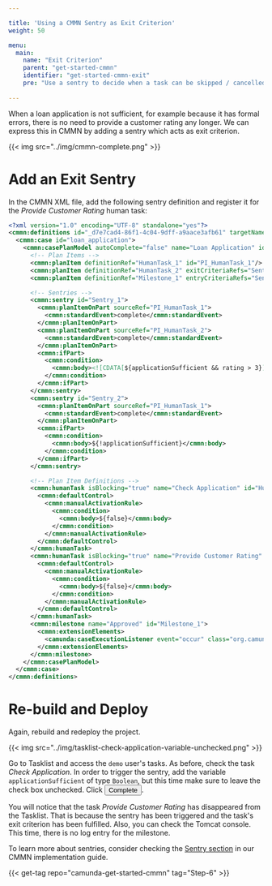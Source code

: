 ```yaml
---

title: 'Using a CMMN Sentry as Exit Criterion'
weight: 50

menu:
  main:
    name: "Exit Criterion"
    parent: "get-started-cmmn"
    identifier: "get-started-cmmn-exit"
    pre: "Use a sentry to decide when a task can be skipped / cancelled."
    
---
```


When a loan application is not sufficient, for example because it has formal errors, there is no need to provide a customer rating any longer. We can express this in CMMN by adding a sentry which acts as exit criterion.

{{< img src="../img/cmmn-complete.png" >}}


# Add an Exit Sentry

In the CMMN XML file, add the following sentry definition and register it for the *Provide Customer Rating* human task:

```xml
<?xml version="1.0" encoding="UTF-8" standalone="yes"?>
<cmmn:definitions id="_d7e7cad4-86f1-4c04-9dff-a9aace3afb61" targetNamespace="http://cmmn.org" xmlns:cmmn="http://www.omg.org/spec/CMMN/20131201/MODEL" xmlns:xsi="http://www.w3.org/2001/XMLSchema-instance" xmlns:camunda="http://camunda.org/schema/1.0/cmmn">
  <cmmn:case id="loan_application">
    <cmmn:casePlanModel autoComplete="false" name="Loan Application" id="CasePlanModel">
      <!-- Plan Items -->
      <cmmn:planItem definitionRef="HumanTask_1" id="PI_HumanTask_1"/>
      <cmmn:planItem definitionRef="HumanTask_2" exitCriteriaRefs="Sentry_2" id="PI_HumanTask_2"/>
      <cmmn:planItem definitionRef="Milestone_1" entryCriteriaRefs="Sentry_1" id="PI_Milestone_1"/>

      <!-- Sentries -->
      <cmmn:sentry id="Sentry_1">
        <cmmn:planItemOnPart sourceRef="PI_HumanTask_1">
          <cmmn:standardEvent>complete</cmmn:standardEvent>
        </cmmn:planItemOnPart>
        <cmmn:planItemOnPart sourceRef="PI_HumanTask_2">
          <cmmn:standardEvent>complete</cmmn:standardEvent>
        </cmmn:planItemOnPart>
        <cmmn:ifPart>
          <cmmn:condition>
            <cmmn:body><![CDATA[${applicationSufficient && rating > 3}]]></cmmn:body>
          </cmmn:condition>
        </cmmn:ifPart>
      </cmmn:sentry>
      <cmmn:sentry id="Sentry_2">
        <cmmn:planItemOnPart sourceRef="PI_HumanTask_1">
          <cmmn:standardEvent>complete</cmmn:standardEvent>
        </cmmn:planItemOnPart>
        <cmmn:ifPart>
          <cmmn:condition>
            <cmmn:body>${!applicationSufficient}</cmmn:body>
          </cmmn:condition>
        </cmmn:ifPart>
      </cmmn:sentry>

      <!-- Plan Item Definitions -->
      <cmmn:humanTask isBlocking="true" name="Check Application" id="HumanTask_1" camunda:assignee="demo">
        <cmmn:defaultControl>
          <cmmn:manualActivationRule>
            <cmmn:condition>
              <cmmn:body>${false}</cmmn:body>
            </cmmn:condition>
          </cmmn:manualActivationRule>
        </cmmn:defaultControl>
      </cmmn:humanTask>
      <cmmn:humanTask isBlocking="true" name="Provide Customer Rating" id="HumanTask_2" camunda:assignee="demo">
        <cmmn:defaultControl>
          <cmmn:manualActivationRule>
            <cmmn:condition>
              <cmmn:body>${false}</cmmn:body>
            </cmmn:condition>
          </cmmn:manualActivationRule>
        </cmmn:defaultControl>
      </cmmn:humanTask>
      <cmmn:milestone name="Approved" id="Milestone_1">
        <cmmn:extensionElements>
          <camunda:caseExecutionListener event="occur" class="org.camunda.bpm.getstarted.cmmn.loanapproval.LifecycleListener" />
        </cmmn:extensionElements>
      </cmmn:milestone>
    </cmmn:casePlanModel>
  </cmmn:case>
</cmmn:definitions>
```


# Re-build and Deploy

Again, rebuild and redeploy the project.

{{< img src="../img/tasklist-check-application-variable-unchecked.png" >}}

Go to Tasklist and access the `demo` user's tasks. As before, check the task *Check Application*. In order to trigger the sentry, add the variable `applicationSufficient` of type `Boolean`, but this time make sure to leave the check box unchecked. Click <button class="btn btn-xs btn-primary" type="submit">Complete</button>.

You will notice that the task *Provide Customer Rating* has disappeared from the Tasklist. That is because the sentry has been triggered and the task's exit criterion has been fulfilled. Also, you can check the Tomcat console. This time, there is no log entry for the milestone.

To learn more about sentries, consider checking the [Sentry section](/manual/master/reference/cmmn10/sentry.md) in our CMMN implementation guide.

{{< get-tag repo="camunda-get-started-cmmn" tag="Step-6" >}}
